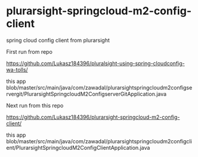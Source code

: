 # plurarsight-springcloud-m2-config-client
spring cloud config client from plurarsight 

First run from repo

  https://github.com/Lukasz184396/pluralsight-using-spring-cloudconfig-wa-tolls/
  
  this app
  blob/master/src/main/java/com/zawadal/plurarsightspringcloudm2configservergit/PlurarsightSpringcloudM2ConfigserverGitApplication.java
  
Next run from this repo

  https://github.com/Lukasz184396/plurarsight-springcloud-m2-config-client/
  
  this app
  blob/master/src/main/java/com/zawadal/plurarsightspringcloudm2configclient/PlurarsightSpringcloudM2ConfigClientApplication.java
  
